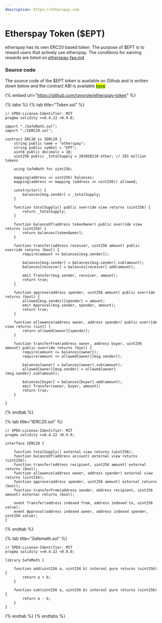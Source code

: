 ```yaml
---
description: https://etherspay.com
---
```


# Etherspay Token ($EPT)

etherspay has its own ERC20 based token. The purpose of $EPT is to reward users that actively use etherspay. The conditions for earning rewards are listed on [etherspay-faq.md](../faq/etherspay-faq.md "mention")

### Source code

The source code of the $EPT token is available on Github and is written down below and the contract ABI is available [<mark style="color:green;">**here**</mark>](https://github.com/rayorole/etherspay-token/blob/dev/build/contracts/ERC20.json)

{% embed url="https://github.com/rayorole/etherspay-token" %}

{% tabs %}
{% tab title="Token.sol" %}
```solidity
// SPDX-License-Identifier: MIT
pragma solidity >=0.4.22 <0.9.0;

import "./SafeMath.sol";
import "./IERC20.sol";

contract ERC20 is IERC20 {
    string public name = "etherspay";
    string public symbol = "EPT";
    uint8 public decimals = 18;
    uint256 public _totalSupply = 201020210 ether; // 201 million tokens

    using SafeMath for uint256;

    mapping(address => uint256) balances;
    mapping(address => mapping (address => uint256)) allowed;

    constructor() {
        balances[msg.sender] = _totalSupply;
    }

    function totalSupply() public override view returns (uint256) {
        return _totalSupply;
    }

    function balanceOf(address tokenOwner) public override view returns (uint256) {
        return balances[tokenOwner];
    }

    function transfer(address receiver, uint256 amount) public override returns (bool) {
        require(amount <= balances[msg.sender]);
        
        balances[msg.sender] = balances[msg.sender].sub(amount);
        balances[receiver] = balances[receiver].add(amount);
        
        emit Transfer(msg.sender, receiver, amount);
        return true;
    }

    function approve(address spender, uint256 amount) public override returns (bool) {
        allowed[msg.sender][spender] = amount;
        emit Approval(msg.sender, spender, amount);
        return true;
    }

    function allowance(address owner, address spender) public override view returns (uint) {
        return allowed[owner][spender];
    }

    function transferFrom(address owner, address buyer, uint256 amount) public override returns (bool) {
        require(amount <= balances[owner]);
        require(amount <= allowed[owner][msg.sender]);

        balances[owner] = balances[owner].sub(amount);
        allowed[owner][msg.sender] = allowed[owner][msg.sender].sub(amount);
        
        balances[buyer] = balances[buyer].add(amount);
        emit Transfer(owner, buyer, amount);
        return true;
    }

}
```
{% endtab %}

{% tab title="IERC20.sol" %}
```solidity
// SPDX-License-Identifier: MIT
pragma solidity >=0.4.22 <0.9.0;

interface IERC20 {

    function totalSupply() external view returns (uint256);
    function balanceOf(address account) external view returns (uint256);
    function transfer(address recipient, uint256 amount) external returns (bool);
    function allowance(address owner, address spender) external view returns (uint256);
    function approve(address spender, uint256 amount) external returns (bool);
    function transferFrom(address sender, address recipient, uint256 amount) external returns (bool);

    event Transfer(address indexed from, address indexed to, uint256 value);
    event Approval(address indexed owner, address indexed spender, uint256 value);
}
```
{% endtab %}

{% tab title="Safemath.sol" %}
```solidity
// SPDX-License-Identifier: MIT
pragma solidity >=0.4.22 <0.9.0;

library SafeMath {

    function add(uint256 a, uint256 b) internal pure returns (uint256) {
        return a + b;
    }

    function sub(uint256 a, uint256 b) internal pure returns (uint256) {
        return a - b;
    }
}
```
{% endtab %}
{% endtabs %}

